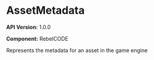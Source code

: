 # AssetMetadata

**API Version:** 1.0.0

**Component:** RebelCODE

Represents the metadata for an asset in the game engine

